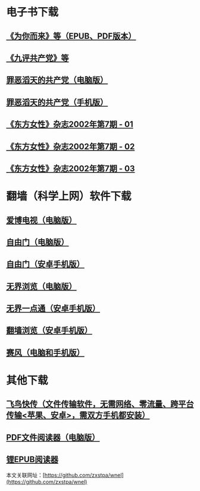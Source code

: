 # 电子书下载
## [**《为你而来》等（EPUB、PDF版本）**](https://github.com/zxstpa/wnel/files/5061903/wnel.zip)
## [**《九评共产党》等**](https://github.com/zxstpa/wnel/files/4888646/9p.zip)
## [**罪恶滔天的共产党（电脑版）**](https://github.com/zxstpa/wnel/files/5331031/gcd-pc.zip)
## [**罪恶滔天的共产党（手机版）**](https://github.com/zxstpa/wnel/files/5331035/gcd-m.zip)
## [**《东方女性》杂志2002年第7期 - 01**](https://github.com/zxstpa/wnel/files/4816977/DFNX-2002.7-01.zip)
## [**《东方女性》杂志2002年第7期 - 02**](https://github.com/zxstpa/wnel/files/4816982/DFNX-2002.7-02.zip)
## [**《东方女性》杂志2002年第7期 - 03**](https://github.com/zxstpa/wnel/files/4817007/DFNX-2002.7-03.zip)

# 翻墙（科学上网）软件下载
## [**爱博电视（电脑版）**](https://github.com/zxstpa/wnel/files/4812881/Green_iPPOTV.zip)
## [**自由门（电脑版）**](https://github.com/zxstpa/wnel/files/4841991/fg786p.zip)
## [**自由门（安卓手机版）**](https://github.com/zxstpa/wnel/files/4812824/fgma42.zip)
## [**无界浏览（电脑版）**](https://github.com/zxstpa/wnel/files/4812782/u.zip)
## [**无界一点通（安卓手机版）**](https://github.com/zxstpa/wnel/files/4812890/um.zip)
## [**翻墙浏览（安卓手机版）**](https://github.com/zxstpa/wnel/files/4964979/fq.zip)
## [**赛风（电脑和手机版）**](https://s3.amazonaws.com/psiphon/web/mjr4-p23r-puwl/zh/download.html#direct)

# 其他下载
## [**飞鸟快传（文件传输软件，无需网络、零流量、跨平台传输<苹果、安卓>，需双方手机都安装）**](https://github.com/zxstpa/wnel/files/4862999/feiniaokc_v2.4_from1.zip)
## [**PDF文件阅读器（电脑版）**](https://github.com/zxstpa/wnel/files/4867289/PDF.zip)
## [**锂EPUB阅读器**](https://github.com/zxstpa/wnel/files/4862984/Lithium_78.zip)

本文关联网址：[https://github.com/zxstpa/wnel](https://github.com/zxstpa/wnel)
